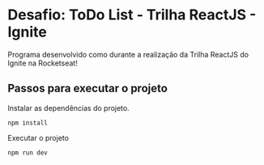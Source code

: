 # Desafio: ToDo List - Trilha ReactJS - Ignite
Programa desenvolvido como durante a realização da Trilha ReactJS do Ignite na Rocketseat!

## Passos para executar o projeto

Instalar as dependências do projeto.

```npm install```

Executar o projeto

```npm run dev```